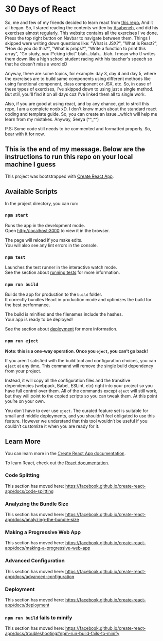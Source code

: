 # 30 Days of React

So, me and few of my friends decided to learn react from <a  href="https://github.com/Asabeneh/30-Days-Of-React">this repo.</a> And it all began. So, I stared reading the contents written by <a  href="https://github.com/Asabeneh">Asabeneh</a>, and did his exercises almost regularly. This website contains all the exercises I've done. Press the top right button on Navbar to navigate between them. Things I skipped were writing down questions like: "What is JSX?", "What is React?", "How do you do this?", "What is props?", "Write a function to print this array", "Go study, you f\*cking idiot" blah...blah....blah. I mean who tf writes them down like a high school student racing with his teacher's speech so that he doesn't miss a word xD

Anyway, there are some topics, for example: day 3, day 4 and day 5, where the exercises are to build same components using different methods like using functional component, class component or JSX, etc. So, in case of these types of exercises, I've skipped down to using just a single method. But still, you'll find it on all days coz I've linked them all to single work.

Also, if you are good at using react, and by any chance, get to stroll this repo, I am a complete noob xD. I don't know much about the standard react coding and template guide. So, you can create an issue...which will help me learn from my mistakes. Anyway, Seeya (^^\_^^)

P.S: Some code still needs to be commented and formatted properly. So, bear with it for now.

## This is the end of my message. Below are the instructions to run this repo on your local machine I guess

This project was bootstrapped with [Create React App](https://github.com/facebook/create-react-app).

## Available Scripts

In the project directory, you can run:

### `npm start`

Runs the app in the development mode.<br />
Open [http://localhost:3000](http://localhost:3000) to view it in the browser.

The page will reload if you make edits.<br />
You will also see any lint errors in the console.

### `npm test`

Launches the test runner in the interactive watch mode.<br />
See the section about [running tests](https://facebook.github.io/create-react-app/docs/running-tests) for more information.

### `npm run build`

Builds the app for production to the `build` folder.<br />
It correctly bundles React in production mode and optimizes the build for the best performance.

The build is minified and the filenames include the hashes.<br />
Your app is ready to be deployed!

See the section about [deployment](https://facebook.github.io/create-react-app/docs/deployment) for more information.

### `npm run eject`

**Note: this is a one-way operation. Once you `eject`, you can’t go back!**

If you aren’t satisfied with the build tool and configuration choices, you can `eject` at any time. This command will remove the single build dependency from your project.

Instead, it will copy all the configuration files and the transitive dependencies (webpack, Babel, ESLint, etc) right into your project so you have full control over them. All of the commands except `eject` will still work, but they will point to the copied scripts so you can tweak them. At this point you’re on your own.

You don’t have to ever use `eject`. The curated feature set is suitable for small and middle deployments, and you shouldn’t feel obligated to use this feature. However we understand that this tool wouldn’t be useful if you couldn’t customize it when you are ready for it.

## Learn More

You can learn more in the [Create React App documentation](https://facebook.github.io/create-react-app/docs/getting-started).

To learn React, check out the [React documentation](https://reactjs.org/).

### Code Splitting

This section has moved here: https://facebook.github.io/create-react-app/docs/code-splitting

### Analyzing the Bundle Size

This section has moved here: https://facebook.github.io/create-react-app/docs/analyzing-the-bundle-size

### Making a Progressive Web App

This section has moved here: https://facebook.github.io/create-react-app/docs/making-a-progressive-web-app

### Advanced Configuration

This section has moved here: https://facebook.github.io/create-react-app/docs/advanced-configuration

### Deployment

This section has moved here: https://facebook.github.io/create-react-app/docs/deployment

### `npm run build` fails to minify

This section has moved here: https://facebook.github.io/create-react-app/docs/troubleshooting#npm-run-build-fails-to-minify
